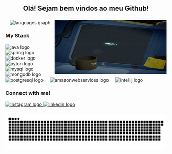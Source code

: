 <h2 align="center">Olá! Sejam bem vindos ao meu Github!</h2>

###

<div align="center">
  <img src="https://github-readme-stats.vercel.app/api/top-langs?username=alocss&locale=pt-br&hide_title=false&layout=compact&card_width=320&langs_count=5&theme=dracula&hide_border=false" height="400" width="320"  alt="languages graph"  />
  <img align="right" alt="" height="170px" width="350" src="./src/Tech Computer GIF by nclas.gif">

</div>

###
<h3 align="left">My Stack </h3>

<div align="left">
  <img src="https://cdn.jsdelivr.net/gh/devicons/devicon/icons/java/java-original.svg" height="30" alt="java logo"  />
  <img width="12" />
  <img src="https://cdn.jsdelivr.net/gh/devicons/devicon/icons/spring/spring-original.svg" height="30" alt="spring logo"  />
  <img width="12" />
  <img src="https://cdn.jsdelivr.net/gh/devicons/devicon/icons/docker/docker-original.svg" height="30" alt="docker logo"  />
  <img width="12" />
  <img src="https://cdn.jsdelivr.net/gh/devicons/devicon/icons/python/python-original.svg" height="30" alt="pyton logo"  />
  <img width="12" />
  <img src="https://cdn.jsdelivr.net/gh/devicons/devicon/icons/mysql/mysql-original.svg" height="30" alt="mysql logo"  />
  <img width="12" />
  <img src="https://cdn.jsdelivr.net/gh/devicons/devicon/icons/mongodb/mongodb-original.svg" height="30" alt="mongodb logo"  />
  <img width="12" />
  <img src="https://cdn.jsdelivr.net/gh/devicons/devicon/icons/postgresql/postgresql-original.svg" height="30" alt="postgresql logo"  />
  <img width="12" />
  <img src="https://cdn.jsdelivr.net/gh/devicons/devicon/icons/amazonwebservices/amazonwebservices-line-wordmark.svg" height="30" alt="amazonwebservices logo"  />
  <img width="12" />
  <img src="https://cdn.jsdelivr.net/gh/devicons/devicon/icons/intellij/intellij-original.svg" height="30" alt="intellij logo"  />
</div>

###
<h3 align="left">Connect with me!</h3>

<div align="left">
  <a href="https://www.instagram.com/alexribeiro/" target="_blank">
    <img src="https://img.shields.io/static/v1?message=Instagram&logo=instagram&label=&color=E4405F&logoColor=white&labelColor=&style=for-the-badge" height="35" alt="instagram logo"  />
  </a>
  <a href="https://www.linkedin.com/in/alexribeiro-dev" target="_blank">
    <img src="https://img.shields.io/static/v1?message=LinkedIn&logo=linkedin&label=&color=0077B5&logoColor=white&labelColor=&style=for-the-badge" height="35" alt="linkedin logo"  />
  </a>
</div>

###

  <source media="(prefers-color-scheme: dark)" srcset="https://raw.githubusercontent.com/alocss/alocss/output/github-contribution-grid-snake-dark.svg">
  <source media="(prefers-color-scheme: light)" srcset="https://raw.githubusercontent.com/alocss/alocss/output/github-contribution-grid-snake-dark.svg">
  <img align="center" alt="github contribution grid snake animation" src="https://raw.githubusercontent.com/alocss/alocss/output/github-contribution-grid-snake.svg">

###
